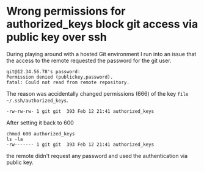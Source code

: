 Wrong permissions for authorized_keys block git access via public key over ssh
==============================================================================

During playing around with a hosted Git environment I run into an issue that the access to the remote requested the password for the git user.

	git@12.34.56.78's password:
	Permission denied (publickey,password).
	fatal: Could not read from remote repository.

The reason was accidentally changed permissions (666) of the key ```file ~/.ssh/authorized_keys```.

	-rw-rw-rw- 1 git git  393 Feb 12 21:41 authorized_keys

After setting it back to 600 

	chmod 600 authorized_keys
	ls -la
	-rw------- 1 git git  393 Feb 12 21:41 authorized_keys

the remote didn't request any password and used the authentication via public key.




